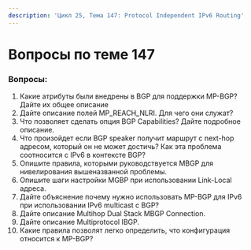 ```yaml
---
description: 'Цикл 25, Тема 147: Protocol Independent IPv6 Routing'
---
```


# Вопросы по теме 147

### Вопросы:

1. Какие атрибуты были внедрены в BGP для поддержки MP-BGP? Дайте их общее описание
2. Дайте описание полей MP\_REACH\_NLRI. Для чего они служат?
3. Что позволяет сделать опция BGP Capabilities? Дайте подробное описание.
4. Что произойдет если BGP speaker получит маршрут с next-hop адресом, который он не может достичь? Как эта проблема соотносится с IPv6 в контексте BGP?
5. Опишите правила, которыми руководствуется MBGP для нивелирования вышеназванной проблемы.
6. Опишите шаги настройки MGBP при использовании Link-Local адреса.
7. Дайте объяснение почему нужно использовать MP-BGP для IPv6 при использовании IPv6 multicast c BGP?
8. Дайте описание Multihop Dual Stack MBGP Connection.
9. Дайте описание Multiprotocol IBGP.
10. Какие правила позволят легко определить, что конфигурация относится к MP-BGP?

